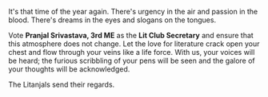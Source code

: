 It's that time of the year again. There's urgency in the air and passion in the blood. There's dreams in the eyes and slogans on the tongues.

Vote **Pranjal Srivastava, 3rd ME** as the **Lit Club Secretary** and ensure that this atmosphere does not change. Let the love for literature crack open your chest and flow through your veins like a life force. With us, your voices will be heard; the furious scribbling of your pens will be seen and the galore of your thoughts will be acknowledged. 

The Litanjals send their regards.